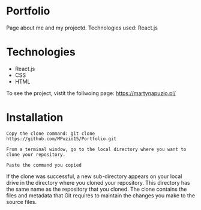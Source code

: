 # Portfolio
Page about me and my projectd. Technologies used: React.js

# Technologies

 - React.js
 - CSS
 - HTML
 
 To see the project, vistit the follwoing page: https://martynapuzio.pl/

# Installation
```
Copy the clone command: git clone https://github.com/MPuzio15/Portfolio.git
```
```
From a terminal window, go to the local directory where you want to clone your repository.
```
```
Paste the command you copied
```

If the clone was successful, a new sub-directory appears on your local drive in the directory where you cloned your repository. 
This directory has the same name as the repository that you cloned. 
The clone contains the files and metadata that Git requires to maintain the changes you make to the source files.
